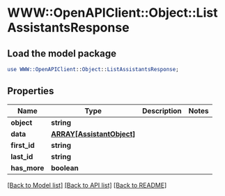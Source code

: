 # WWW::OpenAPIClient::Object::ListAssistantsResponse

## Load the model package
```perl
use WWW::OpenAPIClient::Object::ListAssistantsResponse;
```

## Properties
Name | Type | Description | Notes
------------ | ------------- | ------------- | -------------
**object** | **string** |  | 
**data** | [**ARRAY[AssistantObject]**](AssistantObject.md) |  | 
**first_id** | **string** |  | 
**last_id** | **string** |  | 
**has_more** | **boolean** |  | 

[[Back to Model list]](../README.md#documentation-for-models) [[Back to API list]](../README.md#documentation-for-api-endpoints) [[Back to README]](../README.md)


